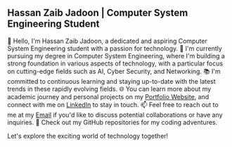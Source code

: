 ## Hassan Zaib Jadoon | Computer System Engineering Student
👋 Hello, I'm Hassan Zaib Jadoon, a dedicated and aspiring Computer System Engineering student with a passion for technology.
🚀 I'm currently pursuing my degree in Computer System Engineering, where I'm building a strong foundation in various aspects of technology, with a particular focus on cutting-edge fields such as AI, Cyber Security, and Networking.
📚 I'm committed to continuous learning and staying up-to-date with the latest trends in these rapidly evolving fields.
🌐 You can learn more about my academic journey and personal projects on my [Portfolio Website](https://hassanzaibjadoon20.wixsite.com/my-site-5), and connect with me on [LinkedIn](https://www.linkedin.com/in/hassanzaibjadoon/) to stay in touch.
📫 Feel free to reach out to me at my [Email](mailto:HassanzaibJadoon2004@gmail.com) if you'd like to discuss potential collaborations or have any inquiries.
🔗 Check out my GitHub repositories for my coding adventures.

Let's explore the exciting world of technology together!
